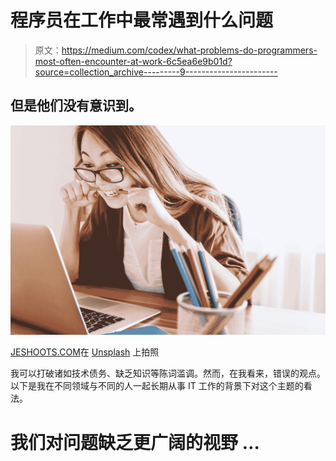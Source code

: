 # 程序员在工作中最常遇到什么问题

> 原文：<https://medium.com/codex/what-problems-do-programmers-most-often-encounter-at-work-6c5ea6e9b01d?source=collection_archive---------9----------------------->

## 但是他们没有意识到。

![](img/25140a009973bc4e6acb48db20682ba0.png)

[JESHOOTS.COM](https://unsplash.com/@jeshoots?utm_source=medium&utm_medium=referral)在 [Unsplash](https://unsplash.com?utm_source=medium&utm_medium=referral) 上拍照

我可以打破诸如技术债务、缺乏知识等陈词滥调。然而，在我看来，错误的观点。以下是我在不同领域与不同的人一起长期从事 IT 工作的背景下对这个主题的看法。

# **我们对问题缺乏更广阔的视野** …